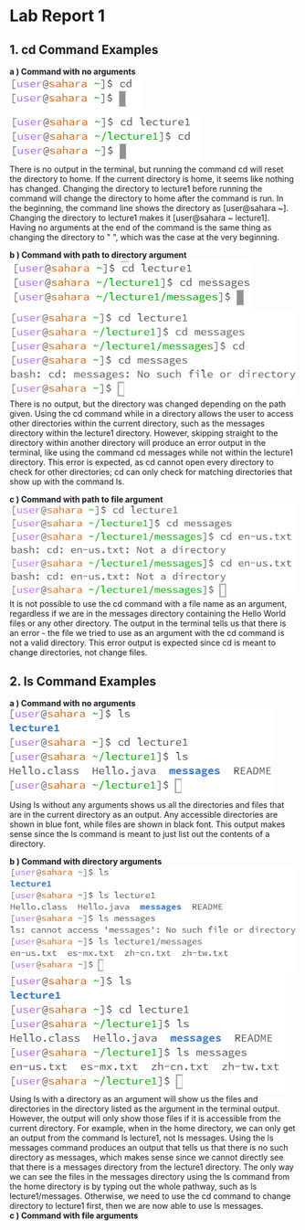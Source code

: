 # Lab Report 1 
## 1. cd Command Examples
**a ) Command with no arguments**  
![Image](CDnoarguments.PNG)  
![Image](CDnoargumentschange.PNG)  
There is no output in the terminal, but running the command cd will reset the directory to home. If the current directory is home, it seems like nothing has changed. Changing the directory to lecture1 before running the command will change the directory to home after the command is run. In the beginning, the command line shows the directory as [user@sahara ~]. Changing the directory to lecture1 makes it [user@sahara ~ lecture1]. Having no arguments at the end of the command is the same thing as changing the directory to " ", which was the case at the very beginning.


**b ) Command with path to directory argument**  
![Image](CDdirectory.PNG)  
![Image](cdDirectoryError.png)  
There is no output, but the directory was changed depending on the path given. Using the cd command while in a directory allows the user to access other directories within the current directory, such as the messages directory within the lecture1 directory. However, skipping straight to the directory within another directory will produce an error output in the terminal, like using the command cd messages while not within the lecture1 directory. This error is expected, as cd cannot open every directory to check for other directories; cd can only check for matching directories that show up with the command ls.

**c ) Command with path to file argument**  
![Image](cdFile.png)  
It is not possible to use the cd command with a file name as an argument, regardless if we are in the messages directory containing the Hello World files or any other directory. The output in the terminal tells us that there is an error - the file we tried to use as an argument with the cd command is not a valid directory. This error output is expected since cd is meant to change directories, not change files.  

## 2. ls Command Examples
**a ) Command with no arguments**  
![Image](lsNoArg2.png)  
Using ls without any arguments shows us all the directories and files that are in the current directory as an output. Any accessible directories are shown in blue font, while files are shown in black font. This output makes sense since the ls command is meant to just list out the contents of a directory. 

**b ) Command with directory arguments**  
![Image](lsDirArg.png)  
![Image](lsDirArg2.png)  
Using ls with a directory as an argument will show us the files and directories in the directory listed as the argument in the terminal output. However, the output will only show those files if it is accessible from the current directory. For example, when in the home directory, we can only get an output from the command ls lecture1, not ls messages. Using the ls messages command produces an output that tells us that there is no such directory as messages, which makes sense since we cannot directly see that there is a messages directory from the lecture1 directory. The only way we can see the files in the messages directory using the ls command from the home directory is by typing out the whole pathway, such as ls lecture1/messages. Otherwise, we need to use the cd command to change directory to lecture1 first, then we are now able to use ls messages.   
**c ) Command with file arguments**  
